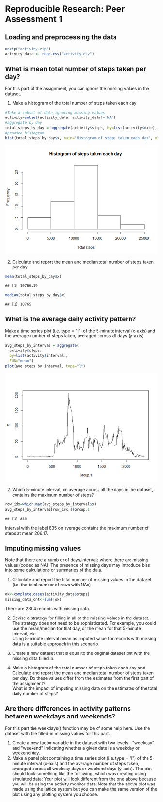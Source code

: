 # Reproducible Research: Peer Assessment 1

## Loading and preprocessing the data

```r
unzip("activity.zip")
activity_data <- read.csv("activity.csv") 
```

## What is mean total number of steps taken per day?

For this part of the assignment, you can ignore the missing values in the dataset.  
1. Make a histogram of the total number of steps taken each day  


```r
#Take a subset of data ignoring missing values
activity=subset(activity_data, activity_data!='NA')
#aggregate by day
total_steps_by_day = aggregate(activity$steps, by=list(activity$date), FUN="sum")
#produce histogram
hist(total_steps_by_day$x, main="Histogram of steps taken each day", xlab="Total steps")
```

![](PA1_template_files/figure-html/unnamed-chunk-2-1.png) 

2. Calculate and report the mean and median total number of steps taken
per day

```r
mean(total_steps_by_day$x)
```

```
## [1] 10766.19
```

```r
median(total_steps_by_day$x)
```

```
## [1] 10765
```

## What is the average daily activity pattern?
Make a time series plot (i.e. type = "l") of the 5-minute interval (x-axis)
and the average number of steps taken, averaged across all days (y-axis)

```r
avg_steps_by_interval = aggregate(
  activity$steps, 
  by=list(activity$interval), 
  FUN="mean")
plot(avg_steps_by_interval, type="l")
```

![](PA1_template_files/figure-html/unnamed-chunk-4-1.png) 

2. Which 5-minute interval, on average across all the days in the dataset,
contains the maximum number of steps?

```r
row_idx=which.max(avg_steps_by_interval$x)
avg_steps_by_interval[row_idx,]$Group.1
```

```
## [1] 835
```
Interval with the label 835 on average contains the maximum number of steps at mean 206.17.

## Imputing missing values

Note that there are a numb er of days/intervals where there are missing values (coded as NA). The presence of missing days may introduce bias into some calculations or summaries of the data.  
1. Calculate and report the total number of missing values in the dataset
(i.e. the total number of rows with NAs)  

```r
ok<-complete.cases(activity_data$steps)
missing_data_cnt<-sum(!ok)
```
There are 2304 records with missing data.

2. Devise a strategy for filling in all of the missing values in the dataset. The strategy does not need to be sophisticated. For example, you could use the mean/median for that day, or the mean for that 5-minute interval, etc.  
Using 5-minute interval mean as imputed value for records with missing data is a suitable approach in this scenario.

3. Create a new dataset that is equal to the original dataset but with the
missing data filled in.  
4. Make a histogram of the total number of steps taken each day and Calculate and report the mean and median total number of steps taken per day. Do these values differ from the estimates from the first part of the assignment?  
What is the impact of imputing missing data on the estimates of the total
daily number of steps?  


## Are there differences in activity patterns between weekdays and weekends?

For this part the weekdays() function may be of some help here. Use the dataset
with the filled-in missing values for this part.
1. Create a new factor variable in the dataset with two levels - "weekday"
and "weekend" indicating whether a given date is a weekday or weekend
day.
2. Make a panel plot containing a time series plot (i.e. type = "l") of the
5-minute interval (x-axis) and the average number of steps taken, averaged
across all weekday days or weekend days (y-axis). The plot should look
something like the following, which was creating using simulated data:
Your plot will look different from the one above because you will be using
the activity monitor data. Note that the above plot was made using the lattice
system but you can make the same version of the plot using any plotting system
you choose.
